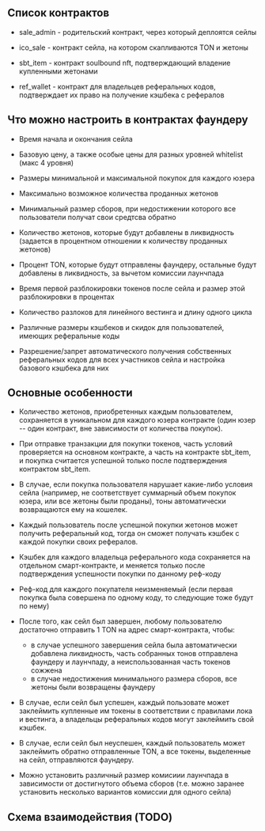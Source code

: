 ## Список контрактов
- sale_admin - родительский контракт, через который деплоятся сейлы

- ico_sale - контракт сейла, на котором скапливаются TON и жетоны

- sbt_item - контракт soulbound nft, подтверждающий владение купленными жетонами

- ref_wallet - контракт для владельцев реферальных кодов, подтверждает их право на получение кэшбека с рефералов

## Что можно настроить в контрактах фаундеру
- Время начала и окончания сейла

- Базовую цену, а также особые цены для разных уровней whitelist (макс 4 уровня)

- Размеры минимальной и максимальной покупок для каждого юзера

- Максимально возможное количества проданных жетонов

- Минимальный размер сборов, при недостижении которого все пользователи получат свои средтсва обратно 

- Количество жетонов, которые будут добавлены в ликвидность (задается в процентном отношении к количеству проданных жетонов)

- Процент TON, которые будут отправлены фаундеру, остальные будут добавлены в ликвидность, за вычетом комиссии лаунчпада

- Время первой разблокировки токенов после сейла и размер этой разблокировки в процентах

- Количество разлоков для линейного вестинга и длину одного цикла
- Различные размеры кэшбеков и скидок для пользователей, имеющих реферальные коды

- Разрешение/запрет автоматического получения собственных реферальных кодов для всех участников сейла и настройка базового кэшбека для них

## Основные особенности
- Количество жетонов, приобретенных каждым пользователем, сохраняется в уникальном для каждого юзера контракте (один юзер -- один контракт, вне зависимости от количества покупок).

- При отправке транзакции для покупки токенов, часть условий проверяется на основном контракте, а часть на контракте sbt_item, и покупка считается успешной только после подтверждения контрактом sbt_item.

- В случае, если покупка пользователя нарушает какие-либо условия сейла (например, не соответствует суммарный объем покупок юзера, или все жетоны были проданы), тоны автоматически возвращаются ему на кошелек.

- Каждый пользователь после успешной покупки жетонов может получить реферальный код, тогда он сможет получать кэшбек с каждой покупки своих рефералов.

- Кэшбек для каждого владельца реферального кода сохраняется на отдельном смарт-контракте, и меняется только после подтверждения успешности покупки по данному реф-коду

- Реф-код для каждого покупателя неизменяемый (если первая покупка была совершена по одному коду, то следующие тоже будут по нему)

- После того, как сейл был завершен, любому пользователю достаточно отправить 1 TON на адрес смарт-контракта, чтобы:
    * в случае успешного завершения сейла была автоматически добавлена ликвидность, часть собранных тонов отправлена фаундеру и лаунчпаду, а неиспользованная часть токенов сожжена
    * в случае недостижения минимального размера сборов, все жетоны были возвращены фаундеру

- В случае, если сейл был успешен, каждый пользовате может заклеймить купленные им токены в соответствии с правилами лока и вестинга, а владельцы реферальных кодов могут заклеймить свой кэшбек.

- В случае, если сейл был неуспешен, каждый пользователь может заклеймить обратно отправленные TON, а все токены, выделенные на сейл, отправляются фаундеру.

- Можно установить различный размер комисиии лаунчпада в зависимости от достигнутого объема сборов (т.е. можно заранее установить несколько вариантов комиссии для одного сейла)

## Схема взаимодействия (TODO)